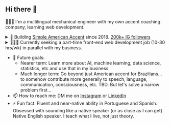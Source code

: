 ## Hi there 👋

👨🏻‍💻 I'm a multilingual mechanical engineer with my own accent coaching company, learning web development.

<details>
  <summary>🔭 Building <a href="https://github.com/SimpleAmericanAccent">Simple American Accent</a> since 2018. <a href="https://www.instagram.com/SimpleAmericanAccent">200k+ IG followers</a>
  </summary>
  <ul>
    <li>I help Brazilians get an American accent, if they are already advanced in English.</li>
    <li>Upgrading from a service business to a tech-enabled service business.</li>
    <li>I'm building my own full stack web app and already using the MVP with clients.</li>
  </ul>
</details>

<details>
  <summary>👨🏻‍💻 Currently seeking a part-time front-end web development job (10-30 hrs/wk) in parallel with my business.</summary>
  <ul>
    <li>Why?</li>
    <ul>  
      <li>build my skills further &</li>
      <li>stabilize my income / take some financial pressure off my business.</li>
    </ul>
    <li><a href="https://www.williamrosenberg.com">Here's my portfolio.</a></li>
  </ul>
  </details>

- 🔮 Future goals:
  - Nearer term: Learn more about AI, machine learning, data science, statistics, etc and use that in my business.
  - Much longer term: Go beyond just American accent for Brazilians... to somehow contribute more generally to speech, language, communication, consciousness, etc. TBD. But let's solve a narrow problem first...
- 📫 How to reach me: DM me on [Instagram](https://www.instagram.com/SimpleAmericanAccent) or [LinkedIn](https://www.linkedin.com/in/wrosenberg/)
- ⚡ Fun fact: Fluent and near-native ability in Portuguese and Spanish. Obsessed with sounding like a native speaker (or as close as I can get). Native English speaker. I teach what I live, not just theory.

<!--
**will-rosenberg/will-rosenberg** is a ✨ _special_ ✨ repository because its `README.md` (this file) appears on your GitHub profile.

Here are some ideas to get you started:

- 🔭 I’m currently working on ...
- 🌱 I’m currently learning ...
- 👯 I’m looking to collaborate on ...
- 🤔 I’m looking for help with ...
- 💬 Ask me about ...
- 📫 How to reach me: ...
- 😄 Pronouns: ...
- ⚡ Fun fact: ...
-->
